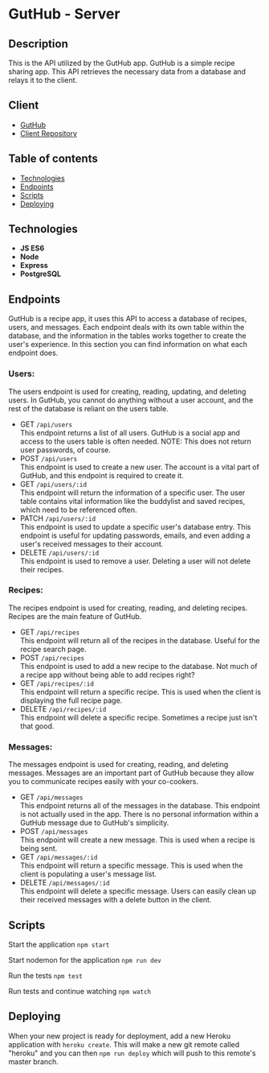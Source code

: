 # GutHub - Server

## Description

This is the API utilized by the GutHub app. GutHub is a simple recipe sharing app. This API retrieves the necessary data from a database and relays it to the client.

## Client
- [GutHub](https://gut-hub.vercel.app/)
- [Client Repository](https://github.com/manniecut/gut-hub)

## Table of contents

*  [Technologies](#technologies)
*  [Endpoints](#endpoints)
*  [Scripts](#scripts)
*  [Deploying](#deploying)

## Technologies

- **JS ES6**
- **Node**
- **Express**
- **PostgreSQL**

## Endpoints

GutHub is a recipe app, it uses this API to access a database of recipes, users, and messages. Each endpoint deals with its own table within the database, and the information in the tables works together to create the user's experience. In this section you can find information on what each endpoint does.

### Users:
The users endpoint is used for creating, reading, updating, and deleting users. In GutHub, you cannot do anything without a user account, and the rest of the database is reliant on the users table.
 - GET `/api/users`\
 This endpoint returns a list of all users. GutHub is a social app and access to the users table is often needed. NOTE: This does not return user passwords, of course.
 - POST `/api/users`\
 This endpoint is used to create a new user. The account is a vital part of GutHub, and this endpoint is required to create it. 
 - GET `/api/users/:id`\
 This endpoint will return the information of a specific user. The user table contains vital information like the buddylist and saved recipes, which need to be referenced often.
 - PATCH `/api/users/:id`\
 This endpoint is used to update a specific user's database entry. This endpoint is useful for updating passwords, emails, and even adding a user's received messages to their account.
 - DELETE `/api/users/:id`\
 This endpoint is used to remove a user. Deleting a user will not delete their recipes.
### Recipes:
The recipes endpoint is used for creating, reading, and deleting recipes. Recipes are the main feature of GutHub.
 - GET `/api/recipes`\
 This endpoint will return all of the recipes in the database. Useful for the recipe search page.
 - POST `/api/recipes`\
 This endpoint is used to add a new recipe to the database. Not much of a recipe app without being able to add recipes right?
 - GET `/api/recipes/:id`\
 This endpoint will return a specific recipe. This is used when the client is displaying the full recipe page.
 - DELETE `/api/recipes/:id`\
 This endpoint will delete a specific recipe. Sometimes a recipe just isn't that good. 
### Messages:
The messages endpoint is used for creating, reading, and deleting messages. Messages are an important part of GutHub because they allow you to communicate recipes easily with your co-cookers.
 - GET `/api/messages`\
 This endpoint returns all of the messages in the database. This endpoint is not actually used in the app. There is no personal information within a GutHub message due to GutHub's simplicity.
 - POST `/api/messages`\
 This endpoint will create a new message. This is used when a recipe is being sent.
 - GET `/api/messages/:id`\
 This endpoint will return a specific message. This is used when the client is populating a user's message list.
 - DELETE `/api/messages/:id`\
 This endpoint will delete a specific message. Users can easily clean up their received messages with a delete button in the client.

## Scripts

Start the application `npm start`

Start nodemon for the application `npm run dev`

Run the tests `npm test`

Run tests and continue watching `npm watch`

## Deploying

When your new project is ready for deployment, add a new Heroku application with `heroku create`. This will make a new git remote called "heroku" and you can then `npm run deploy` which will push to this remote's master branch.
